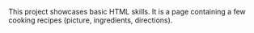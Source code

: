 This project showcases basic HTML skills.
It is a page containing a few cooking recipes (picture, ingredients, directions).
